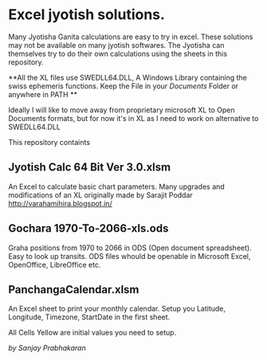 # Excel jyotish solutions. #
Many Jyotisha Ganita calculations are easy to try in excel. These solutions may not be available on many jyotish softwares. The Jyotisha can themselves try to do their own calculations using the sheets in this repository.

**All the XL files use SWEDLL64.DLL, A Windows Library containing the swiss ephemeris functions. Keep the File in your _Documents_ Folder or anywhere in PATH **

Ideally I will like to move away from proprietary microsoft XL to Open Documents formats, but for now it's in XL as I need to work on alternative to SWEDLL64.DLL 

This repository containts
## Jyotish Calc 64 Bit Ver 3.0.xlsm ##
An Excel to calculate basic chart parameters. Many upgrades and modifications of an XL originally made by Sarajit Poddar http://varahamihira.blogspot.in/

## Gochara 1970-To-2066-xls.ods ##
Graha positions from 1970 to 2066 in ODS (Open document spreadsheet). Easy to look up transits. ODS files whould be openable in Microsoft Excel, OpenOffice, LibreOffice etc.

## PanchangaCalendar.xlsm ##
An Excel sheet to print your monthly calendar. Setup you Latitude, Longitude, Timezone, StartDate in the first sheet.

All Cells Yellow are initial values you need to setup.

_by Sanjay Prabhakaran_

